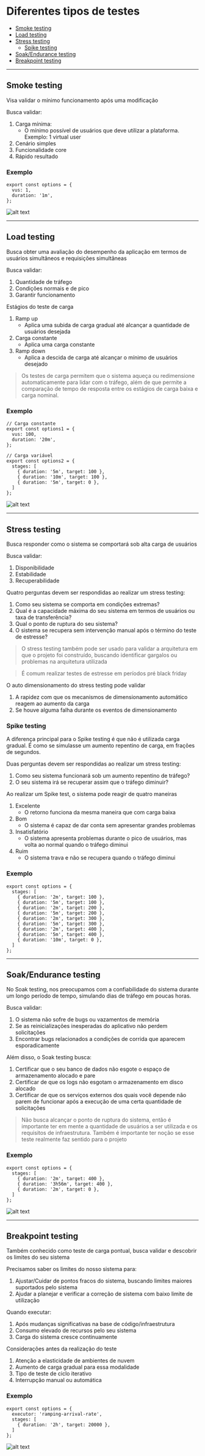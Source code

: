 # Diferentes tipos de testes

- [Smoke testing](Smoke-testing)
- [Load testing](Load-testing)
- [Stress testing](Stress-testing)
  - [Spike testing](Spike-testing)
- [Soak/Endurance testing](Soak/Endurance-testing)
- [Breakpoint testing](Breakpoint-testing)

---

## Smoke testing

Visa validar o mínimo funcionamento após uma modificação

Busca validar:

1. Carga mínima:
   - O mínimo possível de usuários que deve utilizar a plataforma. Exemplo: 1 virtual user
2. Cenário simples
3. Funcionalidade core
4. Rápido resultado

### Exemplo

```
export const options = {
  vus: 1,
  duration: '1m',
};
```

![alt text](image-1.png)

---

## Load testing

Busca obter uma avaliação do desempenho da aplicação em termos de usuários simultâneos e requisições simultâneas

Busca validar:

1. Quantidade de tráfego
2. Condições normais e de pico
3. Garantir funcionamento

Estágios do teste de carga

1. Ramp up
   - Aplica uma subida de carga gradual até alcançar a quantidade de usuários desejada
2. Carga constante
   - Aplica uma carga constante
3. Ramp down
   - Aplica a descida de carga até alcançar o mínimo de usuários desejado

> Os testes de carga permitem que o sistema aqueça ou redimensione automaticamente para lidar com o tráfego, além de que permite a comparação de tempo de resposta entre os estágios de carga baixa e carga nominal.

### Exemplo

```
// Carga constante
export const options1 = {
  vus: 100,
  duration: '20m',
};

// Carga variável
export const options2 = {
  stages: [
    { duration: '5m', target: 100 },
    { duration: '10m', target: 100 },
    { duration: '5m', target: 0 },
  ]
};
```

![alt text](image-2.png)

---

## Stress testing

Busca responder como o sistema se comportará sob alta carga de usuários

Busca validar:

1. Disponibilidade
2. Estabilidade
3. Recuperabilidade

Quatro perguntas devem ser respondidas ao realizar um stress testing:

1. Como seu sistema se comporta em condições extremas?
2. Qual é a capacidade máxima do seu sistema em termos de usuários ou taxa de transferência?
3. Qual o ponto de ruptura do seu sistema?
4. O sistema se recupera sem intervenção manual após o término do teste de estresse?

> O stress testing também pode ser usado para validar a arquitetura em que o projeto foi construído, buscando identificar gargalos ou problemas na arquitetura utilizada

> É comum realizar testes de estresse em períodos pré black friday

O auto dimensionamento do stress testing pode validar

1. A rapidez com que os mecanismos de dimensionamento automático reagem ao aumento da carga
2. Se houve alguma falha durante os eventos de dimensionamento

### Spike testing

A diferença principal para o Spike testing é que não é utilizada carga gradual. É como se simulasse um aumento repentino de carga, em frações de segundos.

Duas perguntas devem ser respondidas ao realizar um stress testing:

1. Como seu sistema funcionará sob um aumento repentino de tráfego?
2. O seu sistema irá se recuperar assim que o tráfego diminuir?

Ao realizar um Spike test, o sistema pode reagir de quatro maneiras

1. Excelente
   - O retorno funciona da mesma maneira que com carga baixa
2. Bom
   - O sistema é capaz de dar conta sem apresentar grandes problemas
3. Insatisfatório
   - O sistema apresenta problemas durante o pico de usuários, mas volta ao normal quando o tráfego diminui
4. Ruim
   - O sistema trava e não se recupera quando o tráfego diminui

### Exemplo

```
export const options = {
  stages: [
    { duration: '2m', target: 100 },
    { duration: '5m', target: 100 },
    { duration: '2m', target: 200 },
    { duration: '5m', target: 200 },
    { duration: '2m', target: 300 },
    { duration: '5m', target: 300 },
    { duration: '2m', target: 400 },
    { duration: '5m', target: 400 },
    { duration: '10m', target: 0 },
  ]
};
```

---

## Soak/Endurance testing

No Soak testing, nos preocupamos com a confiabilidade do sistema durante um longo período de tempo, simulando dias de tráfego em poucas horas.

Busca validar:

1. O sistema não sofre de bugs ou vazamentos de memória
2. Se as reinicializações inesperadas do aplicativo não perdem solicitações
3. Encontrar bugs relacionados a condições de corrida que aparecem esporadicamente

Além disso, o Soak testing busca:

1. Certificar que o seu banco de dados não esgote o espaço de armazenamento alocado e pare
2. Certificar de que os logs não esgotam o armazenamento em disco alocado
3. Certificar de que os serviços externos dos quais você depende não parem de funcionar após a execução de uma certa quantidade de solicitações

> Não busca alcançar o ponto de ruptura do sistema, então é importante ter em mente a quantidade de usuários a ser utilizada e os requisitos de infraestrutura. Também é importante ter noção se esse teste realmente faz sentido para o projeto

### Exemplo

```
export const options = {
  stages: [
    { duration: '2m', target: 400 },
    { duration: '3h56m', target: 400 },
    { duration: '2m', target: 0 },
  ]
};
```

![alt text](image-3.png)

---

## Breakpoint testing

Também conhecido como teste de carga pontual, busca validar e descobrir os limites do seu sistema

Precisamos saber os limites do nosso sistema para:

1. Ajustar/Cuidar de pontos fracos do sistema, buscando limites maiores suportados pelo sistema
2. Ajudar a planejar e verificar a correção de sistema com baixo limite de utilização

Quando executar:

1. Após mudanças significativas na base de código/infraestrutura
2. Consumo elevado de recursos pelo seu sistema
3. Carga do sistema cresce continuamente

Considerações antes da realização do teste

1. Atenção a elasticidade de ambientes de nuvem
2. Aumento de carga gradual para essa modalidade
3. Tipo de teste de ciclo iterativo
4. Interrupção manual ou automática

### Exemplo

```
export const options = {
  executor: 'ramping-arrival-rate',
  stages: [
    { duration: '2h', target: 20000 },
  ]
};
```

![alt text](image-4.png)

